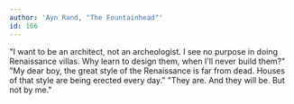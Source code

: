 ```yaml
---
author: 'Ayn Rand, "The Fountainhead"'
id: 166
---
```


"I want to be an architect, not an archeologist. I see no purpose in doing Renaissance villas. Why learn to design them, when I'll never build them?"
"My dear boy, the great style of the Renaissance is far from dead. Houses of that style are being erected every day."
"They are. And they will be. But not by me."